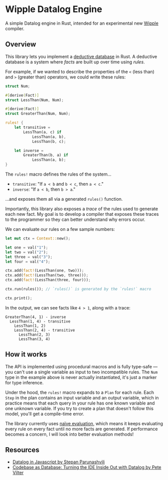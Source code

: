 # Wipple Datalog Engine

A simple Datalog engine in Rust, intended for an experimental new [Wipple](https://github.com/wipplelang/wipple) compiler.

## Overview

This library lets you implement a [deductive database](https://en.wikipedia.org/wiki/Deductive_database) in Rust. A deductive database is a system where _facts_ are built up over time using _rules_.

For example, if we wanted to describe the properties of the `<` (less than) and `>` (greater than) operators, we could write these rules:

```rust
struct Num;

#[derive(Fact)]
struct LessThan(Num, Num);

#[derive(Fact)]
struct GreaterThan(Num, Num);

rules! {
    let transitive =
        LessThan(a, c) if
            LessThan(a, b),
            LessThan(b, c);

    let inverse =
        GreaterThan(b, a) if
            LessThan(a, b);
}
```

The `rules!` macro defines the rules of the system...

-   `transitive`: "If `a < b` and `b < c`, then `a < c`."
-   `inverse`: "If `a < b`, then `b > a`."

...and exposes them all via a generated `rules()` function.

Importantly, this library also exposes a _trace_ of the rules used to generate each new fact. My goal is to develop a compiler that exposes these traces to the programmer so they can better understand why errors occur.

We can evaluate our rules on a few sample numbers:

```rust
let mut ctx = Context::new();

let one = val("1");
let two = val("2");
let three = val("3");
let four = val("4");

ctx.add(fact!(LessThan(one, two)));
ctx.add(fact!(LessThan(two, three)));
ctx.add(fact!(LessThan(three, four)));

ctx.run(rules()); // `rules()` is generated by the `rules!` macro

ctx.print();
```

In the output, we can see facts like `4 > 1`, along with a trace:

```
GreaterThan(4, 1) - inverse
  LessThan(1, 4) - transitive
    LessThan(1, 2)
    LessThan(2, 4) - transitive
      LessThan(2, 3)
      LessThan(3, 4)
```

## How it works

The API is implemented using procedural macros and is fully type-safe — you can't use a single variable as input to two incompatible rules. The `Num` type in the example above is never actually instantiated, it's just a marker for type inference.

Under the hood, the `rules!` macro expands to a `Plan` for each rule. Each `Step` in the plan contains an input variable and an output variable, which in practice means that each query in your rule has one known variable and one unknown variable. If you try to create a plan that doesn't follow this model, you'll get a compile-time error.

The library currently uses [naïve evaluation](https://en.wikipedia.org/wiki/Datalog#Na%C3%AFve_evaluation), which means it keeps evaluating every rule on every fact until no more facts are generated. If performance becomes a concern, I will look into better evaluation methods!

## Resources

-   [Datalog in Javascript by Stepan Parunashvili](https://www.instantdb.com/essays/datalogjs)
-   [Codebase as Database: Turning the IDE Inside Out with Datalog by Pete Vilter](https://petevilter.me/post/datalog-typechecking)
